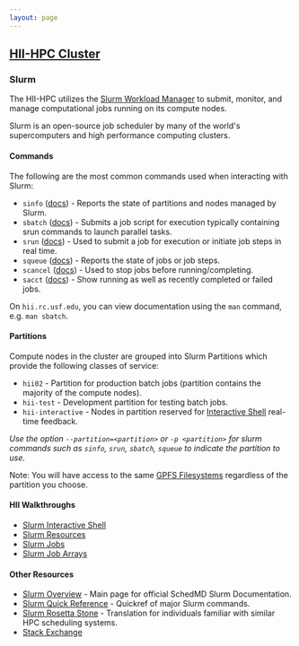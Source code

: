 ```yaml
---
layout: page
---
```


## [HII-HPC Cluster](../hii-hpc.html)

### Slurm

The HII-HPC utilizes the [Slurm Workload Manager](https://en.wikipedia.org/wiki/Slurm_Workload_Manager) to submit, monitor, and manage computational
jobs running on its compute nodes.

Slurm is an open-source job scheduler by many of the world's
supercomputers and high performance computing clusters.

#### Commands

The following are the most common commands used when interacting with Slurm:

- `sinfo` ([docs](http://slurm.schedmd.com/sinfo.html)) -
   Reports the state of partitions and nodes managed by Slurm.
- `sbatch` ([docs](http://slurm.schedmd.com/sbatch.html)) -
   Submits a job script for execution typically containing srun commands to launch parallel tasks.
- `srun`  ([docs](http://slurm.schedmd.com/srun.html)) -
   Used to submit a job for execution or initiate job steps in real time.
- `squeue` ([docs](http://slurm.schedmd.com/squeue.html)) -
   Reports the state of jobs or job steps.
- `scancel` ([docs](http://slurm.schedmd.com/scancel.html)) -
   Used to stop jobs before running/completing.
- `sacct` ([docs](http://slurm.schedmd.com/sacct.html)) -
   Show running as well as recently completed or failed jobs.

On `hii.rc.usf.edu`, you can view documentation using the `man` command, e.g. `man sbatch`.


#### Partitions

Compute nodes in the cluster are grouped into Slurm Partitions
which provide the following classes of service:

- `hii02` - Partition for production batch jobs (partition contains the majority of the compute nodes).
- `hii-test` - Development partition for testing batch jobs.
- `hii-interactive` - Nodes in partition reserved for [Interactive Shell](interactive.html)
  real-time feedback.

*Use the option `--partition=<partition>` or `-p <partition>` for slurm commands such as `sinfo`, `srun`, `sbatch`,
`squeue` to indicate the partition to use.*

Note: You will have access to the same [GPFS Filesystems](fileystems.html)
regardless of the partition you choose.

#### HII Walkthroughs

- [Slurm Interactive Shell](interactive.html)
- [Slurm Resources](sinfo.html)
- [Slurm Jobs](sbatch.html)
- [Slurm Job Arrays](slurm-arrays.html)

#### Other Resources

- [Slurm Overview](http://slurm.schedmd.com/slurm.html) - Main page for official SchedMD Slurm Documentation.
- [Slurm Quick Reference](http://slurm.schedmd.com/pdfs/summary.pdf) - Quickref of major Slurm commands.
- [Slurm Rosetta Stone](http://slurm.schedmd.com/rosetta.pdf) - Translation for individuals familiar with similar HPC scheduling systems.
- [Stack Exchange](http://stackoverflow.com/questions/tagged/slurm)


